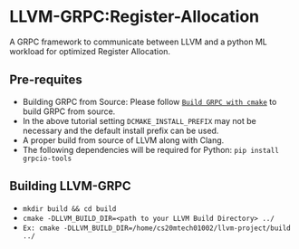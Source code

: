 # LLVM-GRPC:Register-Allocation
A GRPC framework to communicate between LLVM and a python ML workload for optimized Register Allocation.

## Pre-requites 
* Building GRPC from Source: Please follow [`Build GRPC with cmake`](https://grpc.io/docs/languages/cpp/quickstart/) to build GRPC from source.
* In the above tutorial setting `DCMAKE_INSTALL_PREFIX` may not be necessary and the default install prefix can be used.
* A proper build from source of LLVM along with Clang. 
* The following dependencies will be required for Python:
  `pip install grpcio-tools`

## Building LLVM-GRPC
* `mkdir build && cd build`
* `cmake -DLLVM_BUILD_DIR=<path to your LLVM Build Directory> ../`
* `Ex: cmake -DLLVM_BUILD_DIR=/home/cs20mtech01002/llvm-project/build ../`

